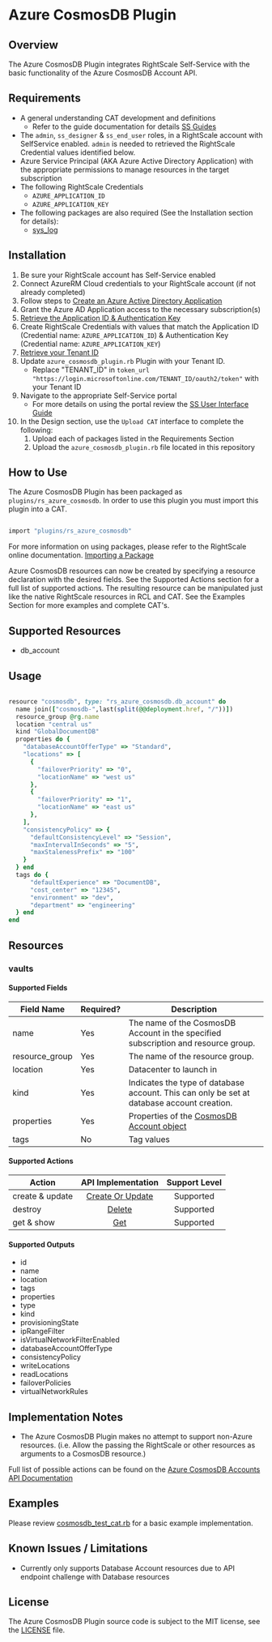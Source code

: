 # Azure CosmosDB Plugin

## Overview

The Azure CosmosDB Plugin integrates RightScale Self-Service with the basic functionality of the Azure CosmosDB Account API.

## Requirements

- A general understanding CAT development and definitions
  - Refer to the guide documentation for details [SS Guides](http://docs.rightscale.com/ss/guides/)
- The `admin`, `ss_designer` & `ss_end_user` roles, in a RightScale account with SelfService enabled.  `admin` is needed to retrieved the RightScale Credential values identified below.
- Azure Service Principal (AKA Azure Active Directory Application) with the appropriate permissions to manage resources in the target subscription
- The following RightScale Credentials
  - `AZURE_APPLICATION_ID`
  - `AZURE_APPLICATION_KEY`
- The following packages are also required (See the Installation section for details):
  - [sys_log](../../libraries/sys_log.rb)

## Installation

1. Be sure your RightScale account has Self-Service enabled
1. Connect AzureRM Cloud credentials to your RightScale account (if not already completed)
1. Follow steps to [Create an Azure Active Directory Application](https://docs.microsoft.com/en-us/azure/azure-resource-manager/resource-group-create-service-principal-portal#create-an-azure-active-directory-application)
1. Grant the Azure AD Application access to the necessary subscription(s)
1. [Retrieve the Application ID & Authentication Key](https://docs.microsoft.com/en-us/azure/azure-resource-manager/resource-group-create-service-principal-portal#get-application-id-and-authentication-key)
1. Create RightScale Credentials with values that match the Application ID (Credential name: `AZURE_APPLICATION_ID`) & Authentication Key (Credential name: `AZURE_APPLICATION_KEY`)
1. [Retrieve your Tenant ID](https://docs.microsoft.com/en-us/azure/azure-resource-manager/resource-group-create-service-principal-portal#get-tenant-id)
1. Update `azure_cosmosdb_plugin.rb` Plugin with your Tenant ID.
   - Replace "TENANT_ID" in `token_url "https://login.microsoftonline.com/TENANT_ID/oauth2/token"` with your Tenant ID
1. Navigate to the appropriate Self-Service portal
   - For more details on using the portal review the [SS User Interface Guide](http://docs.rightscale.com/ss/guides/ss_user_interface_guide.html)
1. In the Design section, use the `Upload CAT` interface to complete the following:
   1. Upload each of packages listed in the Requirements Section
   1. Upload the `azure_cosmosdb_plugin.rb` file located in this repository

## How to Use

The Azure CosmosDB Plugin has been packaged as `plugins/rs_azure_cosmosdb`. In order to use this plugin you must import this plugin into a CAT.

```ruby

import "plugins/rs_azure_cosmosdb"
```

For more information on using packages, please refer to the RightScale online documentation. [Importing a Package](http://docs.rightscale.com/ss/guides/ss_packaging_cats.html#importing-a-package)

Azure CosmosDB resources can now be created by specifying a resource declaration with the desired fields. See the Supported Actions section for a full list of supported actions.
The resulting resource can be manipulated just like the native RightScale resources in RCL and CAT. See the Examples Section for more examples and complete CAT's.

## Supported Resources

- db_account

## Usage

```ruby

resource "cosmosdb", type: "rs_azure_cosmosdb.db_account" do
  name join(["cosmosdb-",last(split(@@deployment.href, "/"))])
  resource_group @rg.name
  location "central us"
  kind "GlobalDocumentDB"
  properties do {
    "databaseAccountOfferType" => "Standard",
    "locations" => [
      {
        "failoverPriority" => "0",
        "locationName" => "west us"
      },
      {
        "failoverPriority" => "1",
        "locationName" => "east us"
      },
    ],
    "consistencyPolicy" => {
      "defaultConsistencyLevel" => "Session",
      "maxIntervalInSeconds" => "5",
      "maxStalenessPrefix" => "100"
    }
  } end
  tags do {
      "defaultExperience" => "DocumentDB",
      "cost_center" => "12345",
      "environment" => "dev",
      "department" => "engineering"
  } end
end
```

## Resources

### vaults

#### Supported Fields

| Field Name | Required? | Description |
|------------|-----------|-------------|
|name|Yes|The name of the CosmosDB Account in the specified subscription and resource group.|
|resource_group|Yes|The name of the resource group.|
|location|Yes|Datacenter to launch in|
|kind|Yes|Indicates the type of database account. This can only be set at database account creation.|
|properties|Yes| Properties of the [CosmosDB Account object](https://docs.microsoft.com/en-us/rest/api/cosmos-db-resource-provider/databaseaccounts/createorupdate#databaseaccount)|
|tags|No|Tag values|

#### Supported Actions

| Action | API Implementation | Support Level |
|--------------|:----:|:-------------:|
| create & update | [Create Or Update](https://docs.microsoft.com/en-us/rest/api/cosmos-db-resource-provider/databaseaccounts/createorupdate) | Supported |
| destroy | [Delete](https://docs.microsoft.com/en-us/rest/api/cosmos-db-resource-provider/databaseaccounts/delete) | Supported |
| get & show | [Get](https://docs.microsoft.com/en-us/rest/api/cosmos-db-resource-provider/databaseaccounts/get)| Supported |

#### Supported Outputs

- id
- name
- location
- tags
- properties
- type
- kind
- provisioningState
- ipRangeFilter
- isVirtualNetworkFilterEnabled
- databaseAccountOfferType
- consistencyPolicy
- writeLocations
- readLocations
- failoverPolicies
- virtualNetworkRules

## Implementation Notes

- The Azure CosmosDB Plugin makes no attempt to support non-Azure resources. (i.e. Allow the passing the RightScale or other resources as arguments to a CosmosDB resource.)

Full list of possible actions can be found on the [Azure CosmosDB Accounts API Documentation](https://docs.microsoft.com/en-us/rest/api/cosmos-db-resource-provider/databaseaccounts)

## Examples

Please review [cosmosdb_test_cat.rb](./cosmosdb_test_cat.rb) for a basic example implementation.

## Known Issues / Limitations

- Currently only supports Database Account resources due to API endpoint challenge with Database resources

## License

The Azure CosmosDB Plugin source code is subject to the MIT license, see the [LICENSE](../../LICENSE) file.
